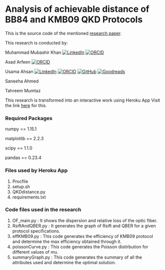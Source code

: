 # Analysis of achievable distance of BB84 and KMB09 QKD Protocols
This is the source code of the mentioned [research paper](https://doi.org/10.1142/S0219749920500331).

This research is conducted by:

Muhammad Mubashir Khan
[![LinkedIn](https://raw.githubusercontent.com/paulrobertlloyd/socialmediaicons/main/linkedin-16x16.png)](https://www.linkedin.com/in/muhammad-mubashir-khan-251a802b/)
[![ORCID](https://ndownloader.figshare.com/files/8439032/preview/8439032/preview.jpg)](https://orcid.org/0000-0002-0011-9525)         
         
Asad Arfeen
[![ORCID](https://ndownloader.figshare.com/files/8439032/preview/8439032/preview.jpg)](https://orcid.org/0000-0002-2419-6621)
         
Usama Ahsan
[![LinkedIn](https://raw.githubusercontent.com/paulrobertlloyd/socialmediaicons/main/linkedin-16x16.png)](https://www.linkedin.com/in/usamaahsan93/)
[![ORCID](https://ndownloader.figshare.com/files/8439032/preview/8439032/preview.jpg)](https://orcid.org/0000-0002-4245-9851)
[![GitHub](https://raw.githubusercontent.com/paulrobertlloyd/socialmediaicons/main/github-16x16.png)](https://github.com/usamaahsan93)
[![Goodreads](https://raw.githubusercontent.com/paulrobertlloyd/socialmediaicons/main/goodreads-16x16.png)](https://www.goodreads.com/usamaahsan93)

Saneeha Ahmed

Tahreem Mumtaz

This research is transformed into an interactive work using Heroku App Visit the link [here](https://qkddistance.herokuapp.com/) for this.

### Required Packages
numpy == 1.15.1

matplotlib == 2.2.3

scipy == 1.1.0

pandas == 0.23.4

### Files used by Heroku App
1. Procfile
2. setup.sh
3. QKDdistance.py
4. requirements.txt

### Code files used in the research
1. OF_main.py : It shows the dispersion and relative loss of the optic fiber.
2. RsiftAndQBER.py : It generates the graph of Rsift and QBER for a given protocol specifications.
3. effKMB09.py : This code generates the efficiency of KMB09 protocol and determine the max efficiency obtained through it.
4. poissonCurve.py : This code generates the Poisson distirbution for different values of mu.
5. summaryGraph.py : This code generates the summary of all the attributes used and determine the optimal solution.


